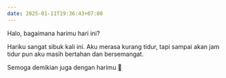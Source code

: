```yaml
---
date: 2025-01-11T19:36:43+07:00
---
```

Halo, bagaimana harimu hari ini?


Hariku sangat sibuk kali ini. Aku merasa kurang tidur, tapi sampai akan jam tidur pun aku masih bertahan dan bersemangat.

Semoga demikian juga dengan harimu 🫶